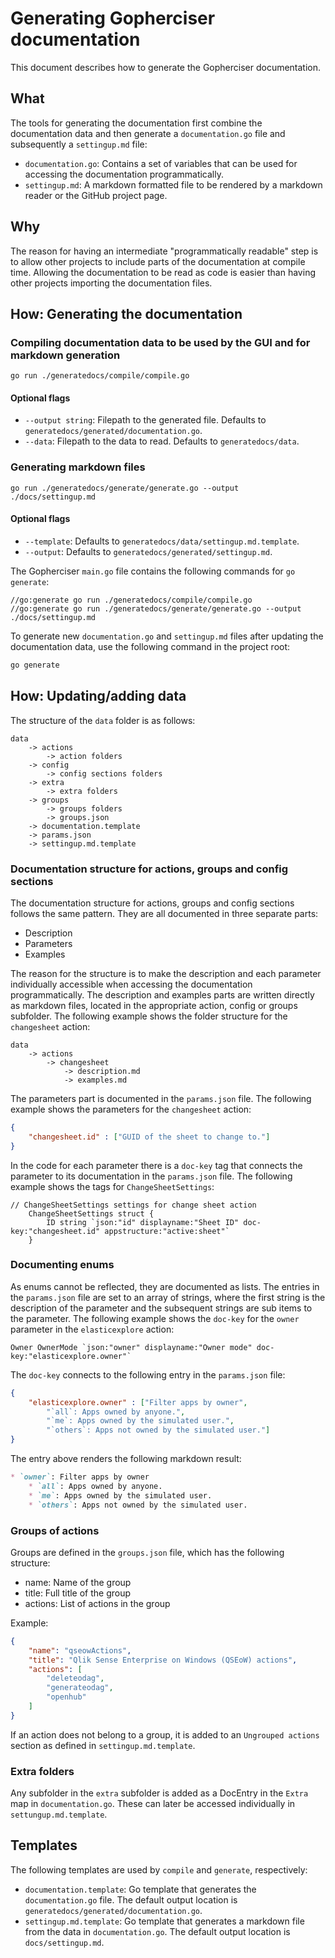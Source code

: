 # Generating Gopherciser documentation

This document describes how to generate the Gopherciser documentation.

## What

The tools for generating the documentation first combine the documentation data and then generate a `documentation.go` file and subsequently a `settingup.md` file: 

* `documentation.go`: Contains a set of variables that can be used for accessing the documentation programmatically.
* `settingup.md`: A markdown formatted file to be rendered by a markdown reader or the GitHub project page.

## Why

The reason for having an intermediate "programmatically readable" step is to allow other projects to include parts of the documentation at compile time. Allowing the documentation to be read as code is easier than having other projects importing the documentation files. 

## How: Generating the documentation

### Compiling documentation data to be used by the GUI and for markdown generation

```
go run ./generatedocs/compile/compile.go
```

#### Optional flags

* `--output string`: Filepath to the generated file. Defaults to `generatedocs/generated/documentation.go`.
* `--data`: Filepath to the data to read. Defaults to `generatedocs/data`.  

### Generating markdown files

```
go run ./generatedocs/generate/generate.go --output ./docs/settingup.md
```

#### Optional flags

* `--template`:  Defaults to `generatedocs/data/settingup.md.template`.
* `--output`: Defaults to `generatedocs/generated/settingup.md`.

The Gopherciser `main.go` file contains the following commands for `go generate`:

```
//go:generate go run ./generatedocs/compile/compile.go
//go:generate go run ./generatedocs/generate/generate.go --output ./docs/settingup.md
```

To generate new `documentation.go` and `settingup.md` files after updating the documentation data, use the following command in the project root:

```bash
go generate
```

## How: Updating/adding data

The structure of the `data` folder is as follows:

```
data
    -> actions
        -> action folders
    -> config
        -> config sections folders
    -> extra
        -> extra folders
    -> groups
        -> groups folders
        -> groups.json
    -> documentation.template
    -> params.json
    -> settingup.md.template 
```

### Documentation structure for actions, groups and config sections

The documentation structure for actions, groups and config sections follows the same pattern. They are all documented in three separate parts:

* Description
* Parameters
* Examples

The reason for the structure is to make the description and each parameter individually accessible when accessing the documentation programmatically. The description and examples parts are written directly as  markdown files, located in the appropriate action, config or groups subfolder. The following example shows the folder structure for the `changesheet` action:

```
data
    -> actions
        -> changesheet
            -> description.md
            -> examples.md
``` 

The parameters part is documented in the `params.json` file. The following example shows the parameters for the `changesheet` action:

```json
{
	"changesheet.id" : ["GUID of the sheet to change to."]
}
```

In the code for each parameter there is a `doc-key` tag that connects the parameter to its documentation in the `params.json` file. The following example shows the tags for `ChangeSheetSettings`:

```golang
// ChangeSheetSettings settings for change sheet action
	ChangeSheetSettings struct {
		ID string `json:"id" displayname:"Sheet ID" doc-key:"changesheet.id" appstructure:"active:sheet"`
	}
```

### Documenting enums

As enums cannot be reflected, they are documented as lists. The entries in the `params.json` file are set to an array of strings, where the first string is the description of the parameter and the subsequent strings are sub items to the parameter. The following example shows the `doc-key` for the `owner` parameter in the `elasticexplore` action:

```golang
Owner OwnerMode `json:"owner" displayname:"Owner mode" doc-key:"elasticexplore.owner"`
```

The `doc-key` connects to the following entry in the `params.json` file:

```json
{
	"elasticexplore.owner" : ["Filter apps by owner",
	    "`all`: Apps owned by anyone.",
	    "`me`: Apps owned by the simulated user.",
	    "`others`: Apps not owned by the simulated user."]
}
```

The entry above renders the following markdown result:

```markdown
* `owner`: Filter apps by owner
    * `all`: Apps owned by anyone.
    * `me`: Apps owned by the simulated user.
    * `others`: Apps not owned by the simulated user.
```

### Groups of actions

Groups are defined in the `groups.json` file, which has the following structure:

* name: Name of the group
* title: Full title of the group
* actions: List of actions in the group

Example:

```json
{
    "name": "qseowActions",
    "title": "Qlik Sense Enterprise on Windows (QSEoW) actions",
    "actions": [
        "deleteodag",
        "generateodag",
        "openhub"
    ]
}
```

If an action does not belong to a group, it is added to an `Ungrouped actions` section as defined in `settingup.md.template`.

### Extra folders

Any subfolder in the `extra` subfolder is added as a DocEntry in the `Extra` map in `documentation.go`. These can later be accessed individually in `settungup.md.template`.

## Templates

The following templates are used by `compile` and `generate`, respectively:

* `documentation.template`: Go template that generates the `documentation.go` file. The default output location is `generatedocs/generated/documentation.go`.
* `settingup.md.template`: Go template that generates a markdown file from the data in `documentation.go`. The default output location is `docs/settingup.md`.